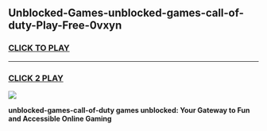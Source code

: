 
## Unblocked-Games-unblocked-games-call-of-duty-Play-Free-0vxyn
<h3>
<a href="https://premium76.site?title=unblocked-games-call-of-duty&ref=23A">CLICK TO PLAY</a></h3>
<hr>

<h3>
<a href="https://premium76.site?title=unblocked-games-call-of-duty&ref=23A">CLICK 2 PLAY</a>
  
</h3>

<a href="https://premium76.site?title=unblocked-games-call-of-duty&ref=23A"><img src="https://clearcache.store/games.png"></a>


**unblocked-games-call-of-duty games unblocked: Your Gateway to Fun and Accessible Online Gaming**
